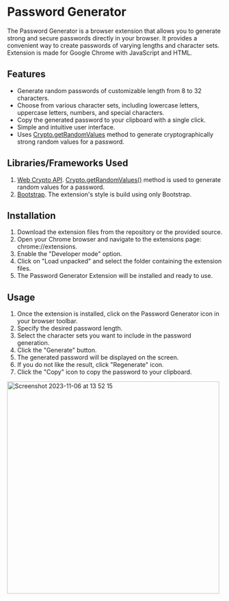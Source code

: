 # Password Generator 

The Password Generator is a browser extension that allows you to generate strong and secure passwords directly in your browser. It provides a convenient way to create passwords of varying lengths and character sets. Extension is made for Google Chrome with JavaScript and HTML. 

## Features

- Generate random passwords of customizable length from 8 to 32 characters.
- Choose from various character sets, including lowercase letters, uppercase letters, numbers, and special characters.
- Copy the generated password to your clipboard with a single click.
- Simple and intuitive user interface.
- Uses [Crypto.getRandomValues](https://developer.mozilla.org/en-US/docs/Web/API/Crypto/getRandomValues) method to generate cryptographically strong random values for a password.

## Libraries/Frameworks Used 

1. [Web Crypto API](https://developer.mozilla.org/en-US/docs/Web/API/Web_Crypto_API).  [Crypto.getRandomValues()](https://developer.mozilla.org/en-US/docs/Web/API/Crypto/getRandomValues) method is used to generate random values for a password.
2. [Bootstrap](https://getbootstrap.com/). The extension's style is build using only Bootstrap. 
   
## Installation

1. Download the extension files from the repository or the provided source.
2. Open your Chrome browser and navigate to the extensions page: chrome://extensions.
3. Enable the "Developer mode" option.
4. Click on "Load unpacked" and select the folder containing the extension files.
5. The Password Generator Extension will be installed and ready to use.

## Usage

1. Once the extension is installed, click on the Password Generator icon in your browser toolbar.
2. Specify the desired password length.
3. Select the character sets you want to include in the password generation.
4. Click the "Generate" button.
5. The generated password will be displayed on the screen.
6. If you do not like the result, click "Regenerate" icon.
7. Click the "Copy" icon to copy the password to your clipboard.
<img width="496" alt="Screenshot 2023-11-06 at 13 52 15" src="https://github.com/oksan5782/password_generator_extension/assets/57775793/05ad938f-8337-4677-adc1-7b3c2c3a69ae">

